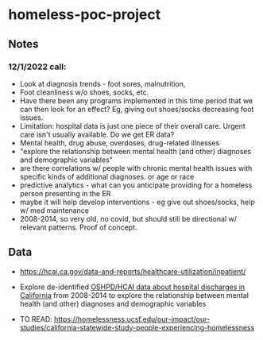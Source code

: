 # homeless-poc-project


## Notes

### 12/1/2022 call:
- Look at diagnosis trends - foot sores, malnutrition,
- Foot cleanliness w/o shoes, socks, etc.
- Have there been any programs implemented in this time period that we can then look for an effect? Eg, giving out shoes/socks decreasing foot issues.
- Limitation: hospital data is just one piece of their overall care. Urgent care isn't usually available. Do we get ER data?
- Mental health, drug abuse, overdoses, drug-related illnesses
- "explore the relationship between mental health (and other) diagnoses and demographic variables"
- are there correlations w/ people with chronic mental health issues with specific kinds of additional diagnoses. or age or race
- predictive analytics - what can you anticipate providing for a homeless person presenting in the ER
- maybe it will help develop interventions - eg give out shoes/socks, help w/ med maintenance
- 2008-2014, so very old, no covid, but should still be directional w/ relevant patterns. Proof of concept.

## Data
- https://hcai.ca.gov/data-and-reports/healthcare-utilization/inpatient/



- Explore de-identified [OSHPD/HCAI data about hospital discharges in California](https://hcai.ca.gov/data-and-reports/healthcare-utilization/inpatient/) from 2008-2014 to explore the relationship between mental health (and other) diagnoses and demographic variables

- TO READ:
  https://homelessness.ucsf.edu/our-impact/our-studies/california-statewide-study-people-experiencing-homelessness


